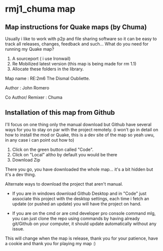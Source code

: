 # rmj1_chuma map

## Map instructions for Quake maps (by Chuma)

Usually i like to work with p2p and file sharing software so it can be easy to track all releases, changes, feedback and such... What do you need for running my Quake map?

1. A sourceport ( i use Ironwail)
2. Re Mobilized latest version (this map is being made for rm 1.1)
3. Allocate these folders in the library.


Map name : RE:2m6 The Dismal Oubliette.

Author : John Romero

Co Author/ Remixer : Chuma



## Installation of this map from Github

I'll focus on one thing only the manual download but Github have several ways for you to stay on par with the project remotely. (i won't go in detail on how to install the mod or Quake, this is a dev site of the map so yeah uwu, in any case i can point out how to)

1. Click on the green button called "Code".
2. Click on "Local" altho by default you would be there
3. Download Zip

There you go, you have downloaded the whole map... it's a bit hidden but it's a dev thing.

Alternate ways to download the project that aren't manual.

- If you are in windows download Github Desktop and in "Code" just associate this project with the desktop settings, each time i fetch an update (or pushed an update) you will have the project on hand.

- If you are on the cmd or are cmd developer pro console command mlg, you can just clone the repo using commands by having already git/Github on your computer, it should update automatically without any issue.

This will change when the map is release, thank you for your patience, have a cookie and thank you for playing my map :)
